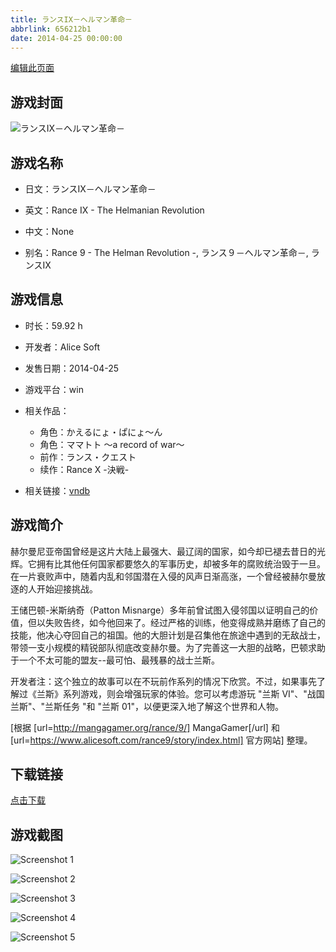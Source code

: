 ```yaml
---
title: ランスIX－ヘルマン革命－
abbrlink: 656212b1
date: 2014-04-25 00:00:00
---
```

[编辑此页面](https://github.com/ACG-3/ADV3-source/blob/main/source/_posts/games/%E3%83%A9%E3%83%B3%E3%82%B9IX%EF%BC%8D%E3%83%98%E3%83%AB%E3%83%9E%E3%83%B3%E9%9D%A9%E5%91%BD%EF%BC%8D.md)

## 游戏封面

![ランスIX－ヘルマン革命－](https%3A//pan.timero.xyz/onedrive/img_lib_001/%E3%83%A9%E3%83%B3%E3%82%B9IX%EF%BC%8D%E3%83%98%E3%83%AB%E3%83%9E%E3%83%B3%E9%9D%A9%E5%91%BD%EF%BC%8D_cover.avif)


## 游戏名称

- 日文：ランスIX－ヘルマン革命－
- 英文：Rance IX - The Helmanian Revolution
- 中文：None

- 别名：Rance 9 - The Helman Revolution -, ランス９－ヘルマン革命－, ランスⅨ


## 游戏信息

- 时长：59.92 h
- 开发者：Alice Soft
- 发售日期：2014-04-25
- 游戏平台：win
- 相关作品：
   - 角色：かえるにょ・ぱにょ～ん
   - 角色：ママトト ～a record of war～
   - 前作：ランス・クエスト
   - 续作：Rance Ⅹ -決戦-

- 相关链接：[vndb](https://vndb.org/v13802)


## 游戏简介

赫尔曼尼亚帝国曾经是这片大陆上最强大、最辽阔的国家，如今却已褪去昔日的光辉。它拥有比其他任何国家都要悠久的军事历史，却被多年的腐败统治毁于一旦。在一片衰败声中，随着内乱和邻国潜在入侵的风声日渐高涨，一个曾经被赫尔曼放逐的人开始迎接挑战。

王储巴顿-米斯纳奇（Patton Misnarge）多年前曾试图入侵邻国以证明自己的价值，但以失败告终，如今他回来了。经过严格的训练，他变得成熟并磨练了自己的技能，他决心夺回自己的祖国。他的大胆计划是召集他在旅途中遇到的无敌战士，带领一支小规模的精锐部队彻底改变赫尔曼。为了完善这一大胆的战略，巴顿求助于一个不太可能的盟友--最可怕、最残暴的战士兰斯。

开发者注：这个独立的故事可以在不玩前作系列的情况下欣赏。不过，如果事先了解过《兰斯》系列游戏，则会增强玩家的体验。您可以考虑游玩 "兰斯 VI"、"战国兰斯"、"兰斯任务 "和 "兰斯 01"，以便更深入地了解这个世界和人物。

[根据 [url=http://mangagamer.org/rance/9/] MangaGamer[/url] 和 [url=https://www.alicesoft.com/rance9/story/index.html] 官方网站] 整理。


## 下载链接

[点击下载](https://pan.timero.xyz/onedrive/adv_lib_001/%E3%83%A9%E3%83%B3%E3%82%B9IX%EF%BC%8D%E3%83%98%E3%83%AB%E3%83%9E%E3%83%B3%E9%9D%A9%E5%91%BD%EF%BC%8D)


## 游戏截图


![Screenshot 1](https%3A//pan.timero.xyz/onedrive/img_lib_001/%E3%83%A9%E3%83%B3%E3%82%B9IX%EF%BC%8D%E3%83%98%E3%83%AB%E3%83%9E%E3%83%B3%E9%9D%A9%E5%91%BD%EF%BC%8D_Screenshot_1.avif)

![Screenshot 2](https%3A//pan.timero.xyz/onedrive/img_lib_001/%E3%83%A9%E3%83%B3%E3%82%B9IX%EF%BC%8D%E3%83%98%E3%83%AB%E3%83%9E%E3%83%B3%E9%9D%A9%E5%91%BD%EF%BC%8D_Screenshot_2.avif)

![Screenshot 3](https%3A//pan.timero.xyz/onedrive/img_lib_001/%E3%83%A9%E3%83%B3%E3%82%B9IX%EF%BC%8D%E3%83%98%E3%83%AB%E3%83%9E%E3%83%B3%E9%9D%A9%E5%91%BD%EF%BC%8D_Screenshot_3.avif)

![Screenshot 4](https%3A//pan.timero.xyz/onedrive/img_lib_001/%E3%83%A9%E3%83%B3%E3%82%B9IX%EF%BC%8D%E3%83%98%E3%83%AB%E3%83%9E%E3%83%B3%E9%9D%A9%E5%91%BD%EF%BC%8D_Screenshot_4.avif)

![Screenshot 5](https%3A//pan.timero.xyz/onedrive/img_lib_001/%E3%83%A9%E3%83%B3%E3%82%B9IX%EF%BC%8D%E3%83%98%E3%83%AB%E3%83%9E%E3%83%B3%E9%9D%A9%E5%91%BD%EF%BC%8D_Screenshot_5.avif)


